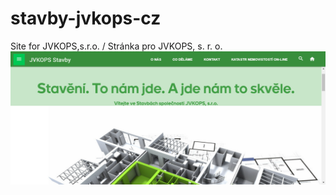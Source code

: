# stavby-jvkops-cz
Site for JVKOPS,s.r.o. / Stránka pro JVKOPS, s. r. o.
![alt text](screenshots/stavbyscreenshot.png "Screenshot JVKOPS STAVBY")
